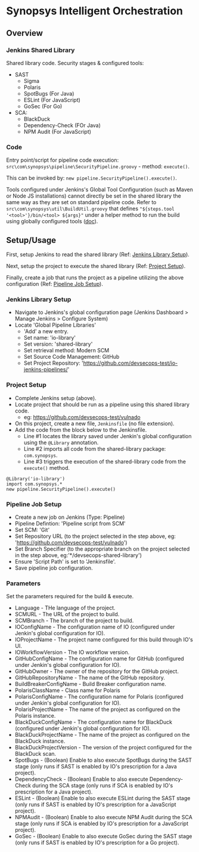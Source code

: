 # Synopsys Intelligent Orchestration

## Overview

### Jenkins Shared Library

Shared library code. Security stages & configured tools:

- SAST
  - Sigma
  - Polaris
  - SpotBugs (For Java)
  - ESLint (For JavaScript)
  - GoSec (For Go)
- SCA:
  - BlackDuck
  - Dependency-Check (FOr Java)
  - NPM Audit (For JavaScript)

### Code

Entry point/script for pipeline code execution: `src\com\synopsys\pipeline\SecurityPipeline.groovy` - method: `execute()`.

This can be invoked by: `new pipeline.SecurityPipeline().execute()`.

Tools configured under Jenkins's Global Tool Configuration (such as Maven or Node JS installations) cannot directly be set in the shared library the same way as they are set on standard pipeline code. Refer to `src\com\synopsys\util\BuildUtil.groovy` that defines `"${steps.tool '<tool>'}/bin/<tool> ${args}"` under a helper method to run the build using globally configured tools ([doc](https://www.jenkins.io/doc/book/pipeline/shared-libraries/#accessing-steps)).

## Setup/Usage

First, setup Jenkins to read the shared library (Ref: [Jenkins Library Setup](#jenkins-library-setup)).

Next, setup the project to execute the shared library (Ref: [Project Setup](#project-setup)).

Finally, create a job that runs the project as a pipeline utilizing the above configuration (Ref: [Pipeline Job Setup](#pipeline-job-setup)).

### Jenkins Library Setup

- Navigate to Jenkins's global configuration page (Jenkins Dashboard > Manage Jenkins > Configure System)
- Locate 'Global Pipeline Libraries'
  - 'Add' a new entry.
  - Set name: 'io-library'
  - Set version: 'shared-library'
  - Set retrieval method: Modern SCM
  - Set Source Code Management: GitHub
  - Set Project Repository: 'https://github.com/devsecops-test/io-jenkins-pipelines/'

### Project Setup

- Complete Jenkins setup (above).
- Locate project that should be run as a pipeline using this shared library code.
  - eg: https://github.com/devsecops-test/vulnado
- On this project, create a new file, `Jenkinsfile` (no file extension).
- Add the code from the block below to the Jenkinsfile.
  - Line #1 locates the library saved under Jenkin's global configuration using the `@Library` annotation.
  - Line #2 imports all code from the shared-library package: `com.synopsys`.
  - Line #3 triggers the execution of the shared-library code from the `execute()` method.
````
@Library('io-library')
import com.synopsys.*
new pipeline.SecurityPipeline().execute()
````

### Pipeline Job Setup

- Create a new job on Jenkins (Type: Pipeline)
- Pipeline Defintion: 'Pipeline script from SCM'
- Set SCM: 'Git'
- Set Repository URL (to the project selected in the step above, eg: 'https://github.com/devsecops-test/vulnado')
- Set Branch Specifier (to the appropriate branch on the project selected in the step above, eg:'*/devsecops-shared-library')
- Ensure 'Script Path' is set to 'Jenkinsfile'.
- Save pipeline job configuration.

### Parameters

Set the parameters required for the build & execute.

- Language - THe language of the project.
- SCMURL - The URL of the project to build.
- SCMBranch - The branch of the project to build.
- IOConfigName - The configuration name of IO (configured under Jenkin's global configuration for IO).
- IOProjectName - The project name configured for this build through IO's UI.
- IOWorkflowVersion - The IO workflow version.
- GitHubConfigName - The configuration name for GitHub (configured under Jenkin's global configuration for IO).
- GitHubOwner - The owner of the repository for the GitHub project.
- GitHubRepositoryName - The name of the GitHub repository.
- BuildBreakerConfigName - Build Breaker configuration name.
- PolarisClassName - Class name for Polaris
- PolarisConfigName - The configuration name for Polaris (configured under Jenkin's global configuration for IO).
- PolarisProjectName - The name of the project as configured on the Polaris instance.
- BlackDuckConfigName - The configuration name for BlackDuck (configured under Jenkin's global configuration for IO).
- BlackDuckProjectName - The name of the project as configured on the BlackDuck instance.
- BlackDuckProjectVersion - The version of the project configured for the BlackDuck scan.
- SpotBugs - (Boolean) Enable to also execute SpotBugs during the SAST stage (only runs if SAST is enabled by IO's prescription for a Java project).
- DependencyCheck - (Boolean) Enable to also execute Dependency-Check during the SCA stage (only runs if SCA is enabled by IO's prescription for a Java project).
- ESLint - (Boolean) Enable to also execute ESLint during the SAST stage (only runs if SAST is enabled by IO's prescription for a JavaScript project).
- NPMAudit - (Boolean) Enable to also execute NPM Audit during the SCA stage (only runs if SCA is enabled by IO's prescription for a JavaScript project).
- GoSec - (Boolean) Enable to also execute GoSec during the SAST stage (only runs if SAST is enabled by IO's prescription for a Go project).